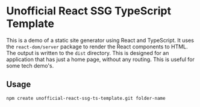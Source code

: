 # Unofficial React SSG TypeScript Template

This is a demo of a static site generator using React and TypeScript. It uses the `react-dom/server` package to render the React components to HTML. The output is written to the `dist` directory. This is designed for an application that has just a home page, without any routing. This is useful for some tech demo's.

## Usage

```sh
npm create unofficial-react-ssg-ts-template.git folder-name
```
